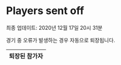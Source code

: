 # Players sent off
최종 업데이트: 2020년 12월 17일 20시 31분


경기 중 오류가 발생하는 경우 자동으로 퇴장됩니다.


| 퇴장된 참가자 |
|:---:|